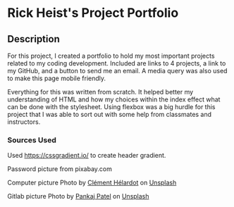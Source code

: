 # Rick Heist's Project Portfolio

## Description
For this project, I created a portfolio to hold my most important projects related to my coding development. Included are links to 4 projects, a link to my GitHub, and a button to send me an email. A media query was also used to make this page mobile friendly. 

Everything for this was written from scratch. It helped better my understanding of HTML and how my choices within the index effect what can be done with the stylesheet. Using flexbox was a big hurdle for this project that I was able to sort out with some help from classmates and instructors. 


### Sources Used
Used https://cssgradient.io/ to create header gradient.

Password picture from pixabay.com

Computer picture Photo by <a href="https://unsplash.com/pt-br/@clemhlrdt?utm_source=unsplash&utm_medium=referral&utm_content=creditCopyText">Clément Hélardot</a> on <a href="https://unsplash.com/wallpapers/desktop/computer?utm_source=unsplash&utm_medium=referral&utm_content=creditCopyText">Unsplash</a>

Gitlab picture Photo by <a href="https://unsplash.com/@pankajpatel?utm_source=unsplash&utm_medium=referral&utm_content=creditCopyText">Pankaj Patel</a> on <a href="https://unsplash.com/photos/ZV_64LdGoao?utm_source=unsplash&utm_medium=referral&utm_content=creditCopyText">Unsplash</a>
  